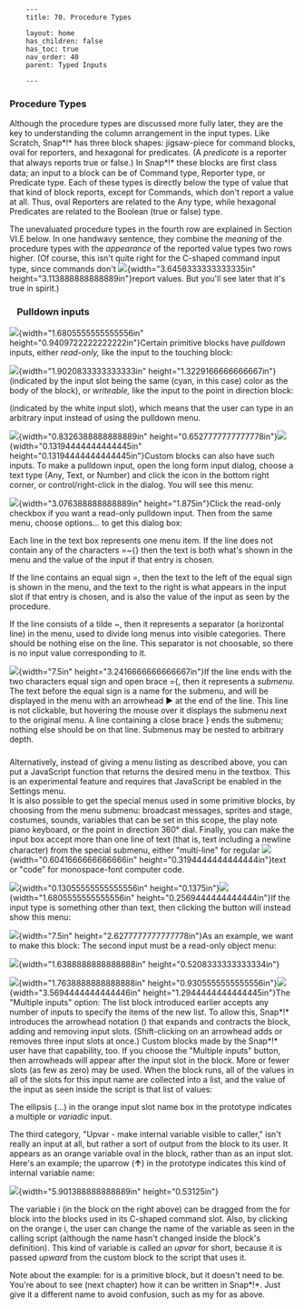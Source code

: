         ---
        title: 70. Procedure Types

        layout: home
        has_children: false
        has_toc: true
        nav_order: 40
        parent: Typed Inputs

        ---

### Procedure Types

Although the procedure types are discussed more fully later, they are
the key to understanding the column arrangement in the input types. Like
Scratch, Snap*!* has three block shapes: jigsaw-piece for command
blocks, oval for reporters, and hexagonal for predicates. (A *predicate*
is a reporter that always reports true or false.) In Snap*!* these
blocks are ﬁrst class data; an input to a block can be of Command type,
Reporter type, or Predicate type. Each of these types is directly below
the type of value that that kind of block reports, except for Commands,
which don't report a value at all. Thus, oval Reporters are related to
the Any type, while hexagonal Predicates are related to the Boolean
(true or false) type.

The unevaluated procedure types in the fourth row are explained in
Section VI.E below. In one handwavy sentence, they combine the *meaning*
of the procedure types with the *appearance* of the reported value types
two rows higher. (Of course, this isn't quite right for the C-shaped
command input type, since commands don't
![](image660.png){width="3.6458333333333335in"
height="3.113888888888889in"}report values. But you'll see later that
it's true in spirit.)

### <img src="/snap-manual/assets/images/image658.png" style="width:13px; height:13px">Pulldown inputs

![](image661.png){width="1.6805555555555556in"
height="0.9409722222222222in"}Certain primitive blocks have *pulldown*
inputs, either *read-only,* like the input to the touching block:

![](image662.png){width="1.9020833333333333in"
height="1.3229166666666667in"}(indicated by the input slot being the
same (cyan, in this case) color as the body of the block), or
*writeable,* like the input to the point in direction block:

(indicated by the white input slot), which means that the user can type
in an arbitrary input instead of using the pulldown menu.

![](image663.png){width="0.8326388888888889in"
height="0.6527777777777778in"}![](image658.png){width="0.13194444444444445in"
height="0.13194444444444445in"}Custom blocks can also have such inputs.
To make a pulldown input, open the long form input dialog, choose a text
type (Any, Text, or Number) and click the icon in the bottom right
corner, or control/right-click in the dialog. You will see this menu:

![](image664.png){width="3.076388888888889in"
height="1.875in"}Click the read-only checkbox if you want a read-only
pulldown input. Then from the same menu, choose options... to get this
dialog box:

Each line in the text box represents one menu item. If the line does not
contain any of the characters =\~{} then the text is both what's shown
in the menu and the value of the input if that entry is chosen.

If the line contains an equal sign =, then the text to the left of the
equal sign is shown in the menu, and the text to the right is what
appears in the input slot if that entry is chosen, and is also the value
of the input as seen by the procedure.

If the line consists of a tilde \~, then it represents a separator (a
horizontal line) in the menu, used to divide long menus into visible
categories. There should be nothing else on the line. This separator is
not choosable, so there is no input value corresponding to it.

![](image665.png){width="7.5in"
height="3.2416666666666667in"}If the line ends with the two characters
equal sign and open brace ={, then it represents a *submenu.* The text
before the equal sign is a name for the submenu, and will be displayed
in the menu with an arrowhead ► at the end of the line. This line is not
clickable, but hovering the mouse over it displays the submenu next to
the original menu. A line containing a close brace } ends the submenu;
nothing else should be on that line. Submenus may be nested to arbitrary
depth.

### 

Alternatively, instead of giving a menu listing as described above, you
can put a JavaScript function that returns the desired menu in the
textbox. This is an experimental feature and requires that JavaScript be
enabled in the Settings menu.\
It is also possible to get the special menus used in some primitive
blocks, by choosing from the menu submenu: broadcast messages, sprites
and stage, costumes, sounds, variables that can be set in this scope,
the play note piano keyboard, or the point in direction 360° dial.
Finally, you can make the input box accept more than one line of text
(that is, text including a newline character) from the special submenu,
either "multi-line" for regular
![](image669.png){width="0.6041666666666666in"
height="0.3194444444444444in"}text or "code" for monospace-font computer
code.

![](image670.png){width="0.13055555555555556in"
height="0.1375in"}![](image671.png){width="1.6805555555555556in"
height="0.2569444444444444in"}If the input type is something other than
text, then clicking the button will instead show this menu:

![](image672.png){width="7.5in"
height="2.6277777777777778in"}As an example, we want to make this block:
The second input must be a read-only object menu:

![](image678.png){width="1.6388888888888888in"
height="0.5208333333333334in"}

![](image679.png){width="1.7638888888888888in"
height="0.9305555555555556in"}![](image680.png){width="3.5694444444444446in"
height="1.2944444444444445in"}The "Multiple inputs" option: The list
block introduced earlier accepts any number of inputs to specify the
items of the new list. To allow this, Snap*!* introduces the arrowhead
notation () that expands and contracts the block, adding and removing
input slots. (Shift-clicking on an arrowhead adds or removes three input
slots at once.) Custom blocks made by the Snap*!* user have that
capability, too. If you choose the "Multiple inputs" button, then
arrowheads will appear after the input slot in the block. More or fewer
slots (as few as zero) may be used. When the block runs, all of the
values in all of the slots for this input name are collected into a
list, and the value of the input as seen inside the script is that list
of values:

The ellipsis (...) in the orange input slot name box in the prototype
indicates a multiple or *variadic* input.

The third category, "Upvar - make internal variable visible to caller,"
isn't really an input at all, but rather a sort of output from the block
to its user. It appears as an orange variable oval in the block, rather
than as an input slot. Here's an example; the uparrow (**↑**) in the
prototype indicates this kind of internal variable name:

![](image681.png){width="5.901388888888889in"
height="0.53125in"}

The variable i (in the block on the right above) can be dragged from the
for block into the blocks used in its C-shaped command slot. Also, by
clicking on the orange i, the user can change the name of the variable
as seen in the calling script (although the name hasn't changed inside
the block's definition). This kind of variable is called an *upvar* for
short, because it is passed *upward* from the custom block to the script
that uses it.

Note about the example: for is a primitive block, but it doesn't need to
be. You're about to see (next chapter) how it can be written in Snap*!*.
Just give it a different name to avoid confusion, such as my for as
above.

